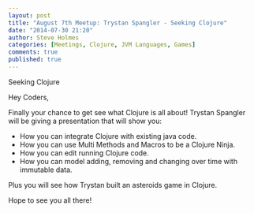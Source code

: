 ```yaml
---
layout: post
title: "August 7th Meetup: Trystan Spangler - Seeking Clojure"
date: "2014-07-30 21:20"
author: Steve Holmes
categories: [Meetings, Clojure, JVM Languages, Games]
comments: true
published: true
---
```


Seeking Clojure

Hey Coders,

Finally your chance to get see what Clojure is all about!  Trystan Spangler will be giving a presentation that will show you:

* How you can integrate Clojure with existing java code.
* How you can use Multi Methods and Macros to be a Clojure Ninja.
* How you can edit running Clojure code.
* How you can model adding, removing and changing over time with immutable data.

Plus you will see how Trystan built an asteroids game in Clojure.

Hope to see you all there!

